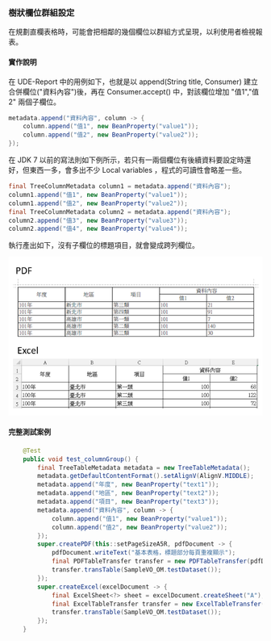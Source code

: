 ### 樹狀欄位群組設定

在規劃直欄表格時，可能會把相鄰的幾個欄位以群組方式呈現，以利使用者檢視報表。

#### 實作說明

在 UDE-Report 中的用例如下，也就是以 append(String title, Consumer<C>) 建立合併欄位("資料內容")後，再在 Consumer.accept() 中，對該欄位增加 "值1","值2" 兩個子欄位。

``` java 
metadata.append("資料內容", column -> {
    column.append("值1", new BeanProperty("value1"));
    column.append("值2", new BeanProperty("value2"));
});
```

在 JDK 7 以前的寫法則如下例所示，若只有一兩個欄位有後續資料要設定時還好，但東西一多，會多出不少 Local variables ，程式的可讀性會略差一些。

``` java 
final TreeColumnMetadata column1 = metadata.append("資料內容");
column1.append("值1", new BeanProperty("value1"));
column1.append("值2", new BeanProperty("value2"));
final TreeColumnMetadata column2 = metadata.append("資料內容");
column2.append("值3", new BeanProperty("value3"));
column2.append("值4", new BeanProperty("value4"));
```

執行產出如下，沒有子欄位的標題項目，就會變成跨列欄位。


![](/assets/ch06/treeTable-multiLevel.png)


#### **完整測試案例**

``` java 
    @Test
    public void test_columnGroup() {
        final TreeTableMetadata metadata = new TreeTableMetadata();
        metadata.getDefaultContentFormat().setAlignV(AlignV.MIDDLE);
        metadata.append("年度", new BeanProperty("text1"));
        metadata.append("地區", new BeanProperty("text2"));
        metadata.append("項目", new BeanProperty("text3"));
        metadata.append("資料內容", column -> {
            column.append("值1", new BeanProperty("value1"));
            column.append("值2", new BeanProperty("value2"));
        });
        super.createPDF(this::setPageSizeA5R, pdfDocument -> {
            pdfDocument.writeText("基本表格，標題部分每頁重複顯示");
            final PDFTableTransfer transfer = new PDFTableTransfer(pdfDocument, metadata);
            transfer.transTable(SampleVO_OM.testDataset());
        });
        super.createExcel(excelDocument -> {
            final ExcelSheet<?> sheet = excelDocument.createSheet("A");
            final ExcelTableTransfer transfer = new ExcelTableTransfer(metadata, sheet);
            transfer.transTable(SampleVO_OM.testDataset());
        });
    }

```



